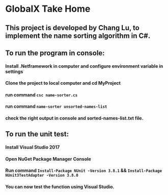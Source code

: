 # GlobalX Take Home

## This project is developed by Chang Lu, to implement the name sorting algorithm in C#.

## To run the program in console:

#### Install .Netframework in computer and configure environment variable in settings

#### Clone the project to local computer and cd MyProject

#### run command `csc name-sorter.cs`
#### run command `name-sorter unsorted-names-list`

#### check the right output in console and sorted-names-list.txt file.


## To run the unit test:

#### Install Visual Studio 2017

#### Open NuGet Package Manager Console

#### Run command `Install-Package NUnit -Version 3.8.1` && `Install-Package NUnit3TestAdapter -Version 3.8.0`

#### You can now test the function using Visual Studio.

